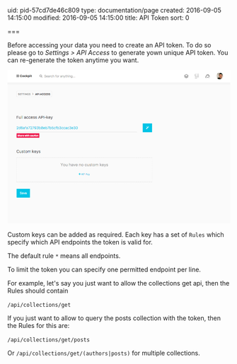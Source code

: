 uid: pid-57cd7de46c809
type: documentation/page
created: 2016-09-05 14:15:00
modified: 2016-09-05 14:15:00
title: API Token
sort: 0

===

Before accessing your data you need to create an API token. To do so please go to _Settings > API Access_ to generate yown unique API token. You can re-generate the token anytime you want.

![Create Token](webtoken.png)

Custom keys can be added as required. Each key has a set of `Rules` which specify which API endpoints the token is valid for. 

The default rule `*` means all endpoints.

To limit the token you can specify one permitted endpoint per line.

For example, let's say you just want to allow the collections get api, then the Rules should contain

`/api/collections/get`

If you just want to allow to query the posts collection with the token, then the Rules for this are:

`/api/collections/get/posts`

Or `/api/collections/get/(authors|posts)` for multiple collections.
